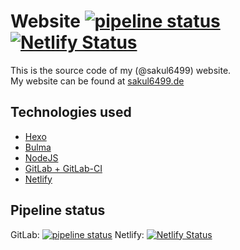 # Website [![pipeline status](https://gitlab.com/sakul6499.de/blog/badges/master/pipeline.svg)](https://gitlab.com/sakul6499.de/blog/-/commits/master) [![Netlify Status](https://api.netlify.com/api/v1/badges/19272c27-1e90-4672-8518-2cfb2fcf54d5/deploy-status)](https://app.netlify.com/sites/sakul6499/deploys)
This is the source code of my (@sakul6499) website.  
My website can be found at [sakul6499.de](https://sakul6499.de/)

## Technologies used
 - [Hexo](https://hexo.io/)
 - [Bulma](https://bulma.io/)
 - [NodeJS](https://nodejs.org/)
 - [GitLab + GitLab-CI](https://gitlab.com/)
 - [Netlify](https://www.netlify.com/)

## Pipeline status
GitLab: [![pipeline status](https://gitlab.com/sakul6499.de/blog/badges/master/pipeline.svg)](https://gitlab.com/sakul6499.de/blog/-/commits/master) 
Netlify: [![Netlify Status](https://api.netlify.com/api/v1/badges/19272c27-1e90-4672-8518-2cfb2fcf54d5/deploy-status)](https://app.netlify.com/sites/sakul6499/deploys)
